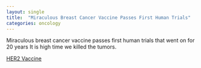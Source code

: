 ```yaml
---
layout: single
title:  "Miraculous Breast Cancer Vaccine Passes First Human Trials"
categories: oncology
---
```

Miraculous breast cancer vaccine passes first human trials that went on for 20 years
It is high time we killed the tumors.

[HER2 Vaccine](https://interestingengineering.com/health/her2-breast-cancer-vaccine)